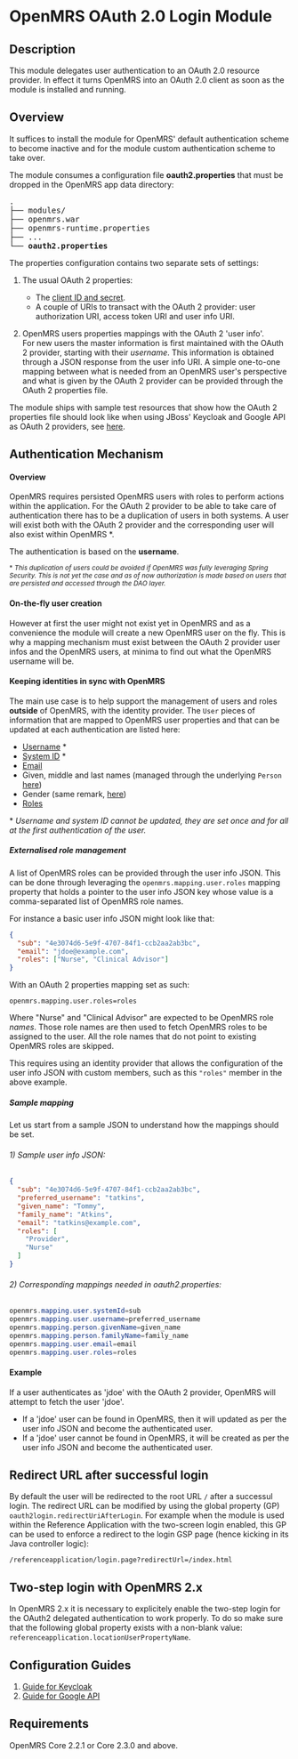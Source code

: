 # OpenMRS OAuth 2.0 Login Module

## Description
This module delegates user authentication to an OAuth 2.0 resource provider. In effect it turns OpenMRS into an OAuth 2.0 client as soon as the module is installed and running.


## Overview
It suffices to install the module for OpenMRS' default authentication scheme to become inactive and for the module custom authentication scheme to take over.

The module consumes a configuration file **oauth2.properties** that must be dropped in the OpenMRS app data directory:

<pre>
.
├── modules/
├── openmrs.war
├── openmrs-runtime.properties
├── ...
└── <b>oauth2.properties</b>
</pre>

The properties configuration contains two separate sets of settings:
1. The usual OAuth 2 properties:
    * The [client ID and secret](https://www.oauth.com/oauth2-servers/client-registration/client-id-secret/).
    * A couple of URIs to transact with the OAuth 2 provider: user authorization URI, access token URI and user info URI.

2. OpenMRS users properties mappings with the OAuth 2 'user info'.
<br/>For new users the master information is first maintained with the OAuth 2 provider, starting with their _username_. This information is obtained through a JSON response from the user info URI. A simple one-to-one mapping between what is needed from an OpenMRS user's perspective and what is given by the OAuth 2 provider can be provided through the OAuth 2 properties file.

The module ships with sample test resources that show how the OAuth 2 properties file should look like when using JBoss' Keycloak and Google API as OAuth 2 providers, see [here](./omod/src/test/resources/).

## Authentication Mechanism
#### Overview
OpenMRS requires persisted OpenMRS users with roles to perform actions within the application. For the OAuth 2 provider to be able to take care of authentication there has to be a duplication of users in both systems. A user will exist both with the OAuth 2 provider and the corresponding user will also exist within OpenMRS \*.

The authentication is based on the **username**.

<sub>\* _This duplication of users could be avoided if OpenMRS was fully leveraging Spring Security. This is not yet the case and as of now authorization is made based on users that are persisted and accessed through the DAO layer._</sub>

#### On-the-fly user creation
However at first the user might not exist yet in OpenMRS and as a convenience the module will create a new OpenMRS user on the fly. This is why a mapping mechanism must exist between the OAuth 2 provider user infos and the OpenMRS users, at minima to find out what the OpenMRS username will be.

#### Keeping identities in sync with OpenMRS
The main use case is to help support the management of users and roles **outside** of OpenMRS, with the identity provider. The `User` pieces of information that are mapped to OpenMRS user properties and that can be updated at each authentication are listed here:

* [Username](https://github.com/openmrs/openmrs-core/blob/aeaa7094bbe365dad52e39b2e4935b1a364e6084/api/src/main/java/org/openmrs/User.java#L52) \*
* [System ID](https://github.com/openmrs/openmrs-core/blob/aeaa7094bbe365dad52e39b2e4935b1a364e6084/api/src/main/java/org/openmrs/User.java#L50) \*
* [Email](https://github.com/openmrs/openmrs-core/blob/aeaa7094bbe365dad52e39b2e4935b1a364e6084/api/src/main/java/org/openmrs/User.java#L54)
* Given, middle and last names (managed through the underlying `Person` [here](https://github.com/openmrs/openmrs-core/blob/aeaa7094bbe365dad52e39b2e4935b1a364e6084/api/src/main/java/org/openmrs/Person.java#L57))
* Gender (same remark, [here](https://github.com/openmrs/openmrs-core/blob/aeaa7094bbe365dad52e39b2e4935b1a364e6084/api/src/main/java/org/openmrs/Person.java#L63))
* [Roles](https://github.com/openmrs/openmrs-core/blob/aeaa7094bbe365dad52e39b2e4935b1a364e6084/api/src/main/java/org/openmrs/User.java#L56)
    
\* _Username and system ID cannot be updated, they are set once and for all at the first authentication of the user._

##### Externalised role management
A list of OpenMRS roles can be provided through the user info JSON. This can be done through leveraging the `openmrs.mapping.user.roles` mapping property that holds a pointer to the user info JSON key whose value is a comma-separated list of OpenMRS role names.

For instance a basic user info JSON might look like that:
```json
{
  "sub": "4e3074d6-5e9f-4707-84f1-ccb2aa2ab3bc",
  "email": "jdoe@example.com",
  "roles": ["Nurse", "Clinical Advisor"]
}
```
With an OAuth 2 properties mapping set as such:
```
openmrs.mapping.user.roles=roles
```
Where "Nurse" and "Clinical Advisor" are expected to be OpenMRS role _names_. Those role names are then used to fetch OpenMRS roles to be assigned to the user. All the role names that do not point to existing OpenMRS roles are skipped.

This requires using an identity provider that allows the configuration of the user info JSON with custom members, such as this `"roles"` member in the above example.

##### Sample mapping
Let us start from a sample JSON to understand how the mappings should be set.

###### 1) Sample  user info  JSON:
```json
{
  "sub": "4e3074d6-5e9f-4707-84f1-ccb2aa2ab3bc",
  "preferred_username": "tatkins",
  "given_name": "Tommy",
  "family_name": "Atkins",
  "email": "tatkins@example.com",
  "roles": [
    "Provider",
    "Nurse"
  ]
}
```

###### 2) Corresponding mappings needed in oauth2.properties:
```java
openmrs.mapping.user.systemId=sub
openmrs.mapping.user.username=preferred_username
openmrs.mapping.person.givenName=given_name
openmrs.mapping.person.familyName=family_name
openmrs.mapping.user.email=email
openmrs.mapping.user.roles=roles
```

#### Example
If a user authenticates as 'jdoe' with the OAuth 2 provider, OpenMRS will attempt to fetch the user 'jdoe'.
* If a 'jdoe' user can be found in OpenMRS, then it will updated as per the user info JSON and become the authenticated user.
* If a 'jdoe' user cannot be found in OpenMRS, it will be created as per the user info JSON and become the authenticated user.

## Redirect URL after successful login
By default the user will be redirected to the root URL `/` after a successul login. The redirect URL can be modified by using the global property (GP) `oauth2login.redirectUriAfterLogin`.
For example when the module is used within the Reference Application with the two-screen login enabled, this GP can be used to enforce a redirect to the login GSP page (hence kicking in its Java controller logic):
```
/referenceapplication/login.page?redirectUrl=/index.html
```

## Two-step login with OpenMRS 2.x
In OpenMRS 2.x it is necessary to explicitely enable the two-step login for the OAuth2 delegated authentication to work properly. To do so make sure that the following global property exists with a non-blank value: `referenceapplication.locationUserPropertyName`.

## Configuration Guides

1. [Guide for Keycloak](readme/Keycloak.md)
2. [Guide for Google API](readme/GoogleAPI.md)

## Requirements
OpenMRS Core 2.2.1 or Core 2.3.0 and above.
